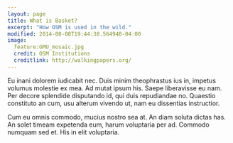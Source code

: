 ```yaml
---
layout: page
title: What is Basket?
excerpt: "How OSM is used in the wild."
modified: 2014-08-08T19:44:38.564948-04:00
image:
  feature:GMU_mosaic.jpg
  credit: OSM Institutions
  creditlink: http://walkingpapers.org/
---
```


Eu inani dolorem iudicabit nec. Duis minim theophrastus ius in, impetus volumus molestie ex mea. Ad mutat ipsum his. Saepe liberavisse eu nam. Per decore splendide disputando id, qui duis repudiandae no. Quaestio constituto an cum, usu alterum vivendo ut, nam eu dissentias instructior.

Cum eu omnis commodo, mucius nostro sea at. An diam soluta dictas has. An solet timeam expetenda eum, harum voluptaria per ad. Commodo numquam sed et. His in elit voluptaria.
